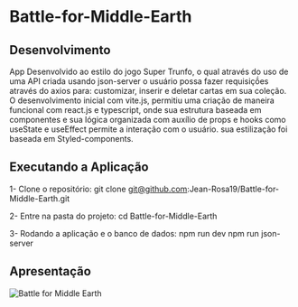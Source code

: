 # Battle-for-Middle-Earth

## Desenvolvimento

App Desenvolvido ao estilo do jogo Super Trunfo, o qual através do uso de uma API criada usando json-server o usuário possa fazer requisiçṍes através do axios para:
customizar, inserir e deletar cartas em sua coleção.
O desenvolvimento inicial com vite.js, permitiu uma criação de maneira funcional com react.js e typescript, onde sua estrutura baseada em componentes e sua lógica 
organizada com auxílio de props e hooks como useState e useEffect permite a interação com o usuário.
sua estilização foi baseada em Styled-components.

## Executando a Aplicação

1- Clone o repositório:
   git clone git@github.com:Jean-Rosa19/Battle-for-Middle-Earth.git
  
2- Entre na pasta do projeto:
   cd Battle-for-Middle-Earth
   
3- Rodando a aplicação e o banco de dados:
   npm run dev
   npm run json-server

## Apresentação 
![Battle for Middle Earth](https://media.giphy.com/media/ONfALzZE7XKmqnUqdO/giphy.gif)
